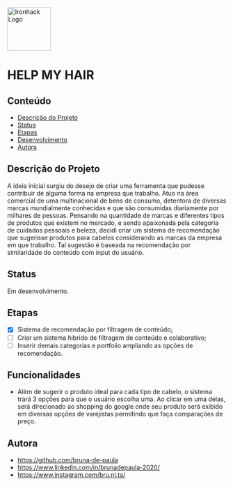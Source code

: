 <img src="https://bit.ly/2VnXWr2" alt="Ironhack Logo" width="100"/>

# HELP MY HAIR

## Conteúdo
- [Descrição do Projeto](#project-description)
- [Status](#status)
- [Etapas](#etapas)
- [Desenvolvimento](#desenvolvimento)
- [Autora](#autora)


<a name="project-description"></a>

## Descrição do Projeto
A ideia inicial surgiu do desejo de criar uma ferramenta que pudesse contribuir de alguma forma na empresa que trabalho. Atuo na área comercial de uma multinacional de bens de consumo, detentora de diversas marcas mundialmente conhecidas e que são consumidas diariamente por milhares de pessoas. Pensando na quantidade de marcas e diferentes tipos de produtos que existem no mercado, e sendo apaixonada pela categoria de cuidados pessoais e beleza, decidi criar um sistema de recomendação que sugerisse produtos para cabelos considerando as marcas da empresa em que trabalho. Tal sugestão é baseada na recomendação por similaridade do conteúdo com input do usuário.

<a name="status"></a>

## Status
Em desenvolvimento.



<a name="etapas"></a>

## Etapas
  * [x] Sistema de recomendação por filtragem de conteúdo;
  * [ ] Criar um sistema hibrido de filtragem de conteúdo e colaborativo;
  * [ ] Inserir demais categorias e portfolio ampliando as opções de recomendação.

<a name="etapas"></a>

## Funcionalidades
 
  * Além de sugerir o produto ideal para cada tipo de cabelo, o sistema trará 3 opções para que o usuário escolha uma. Ao clicar em uma delas, será direcionado ao shopping do google onde seu produto será exibido em diversas opções de varejistas permitindo que faça comparações de preço.


<a name="autora"></a>

## Autora

* https://github.com/bruna-de-paula
* https://www.linkedin.com/in/brunadepaula-2020/
* https://www.instagram.com/bru.ni.ta/





